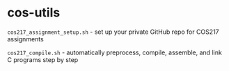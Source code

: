 # cos-utils

`cos217_assignment_setup.sh` - set up your private GitHub repo for COS217 assignments

`cos217_compile.sh` -  automatically preprocess, compile, assemble, and link C programs step by step
